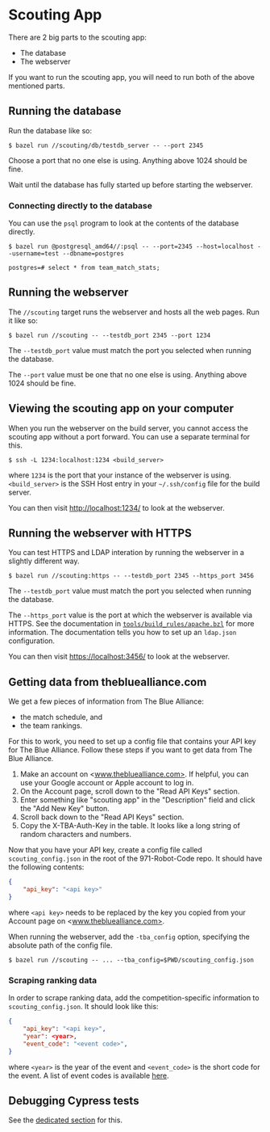 Scouting App
================================================================================
There are 2 big parts to the scouting app:
- The database
- The webserver

If you want to run the scouting app, you will need to run both of the above
mentioned parts.


Running the database
--------------------------------------------------------------------------------
Run the database like so:

    $ bazel run //scouting/db/testdb_server -- --port 2345

Choose a port that no one else is using. Anything above 1024 should be fine.

Wait until the database has fully started up before starting the webserver.

### Connecting directly to the database
You can use the `psql` program to look at the contents of the database
directly.
```console
$ bazel run @postgresql_amd64//:psql -- --port=2345 --host=localhost --username=test --dbname=postgres

postgres=# select * from team_match_stats;
```


Running the webserver
--------------------------------------------------------------------------------
The `//scouting` target runs the webserver and hosts all the web pages. Run it
like so:

    $ bazel run //scouting -- --testdb_port 2345 --port 1234

The `--testdb_port` value must match the port you selected when running the
database.

The `--port` value must be one that no one else is using. Anything above 1024
should be fine.


Viewing the scouting app on your computer
--------------------------------------------------------------------------------
When you run the webserver on the build server, you cannot access the
scouting app without a port forward. You can use a separate terminal for this.

    $ ssh -L 1234:localhost:1234 <build_server>

where `1234` is the port that your instance of the webserver is using.
`<build_server>` is the SSH Host entry in your `~/.ssh/config` file for the
build server.

You can then visit <http://localhost:1234/> to look at the webserver.


Running the webserver with HTTPS
--------------------------------------------------------------------------------
You can test HTTPS and LDAP interation by running the webserver in a slightly
different way.

    $ bazel run //scouting:https -- --testdb_port 2345 --https_port 3456

The `--testdb_port` value must match the port you selected when running the
database.

The `--https_port` value is the port at which the webserver is available via
HTTPS. See the documentation in
[`tools/build_rules/apache.bzl`](tools/build_rules/apache.bzl) for more
information. The documentation tells you how to set up an `ldap.json`
configuration.

You can then visit <https://localhost:3456/> to look at the webserver.

Getting data from thebluealliance.com
--------------------------------------------------------------------------------
We get a few pieces of information from The Blue Alliance:
* the match schedule, and
* the team rankings.

For this to work, you need to set up a config file that contains your API key
for The Blue Alliance. Follow these steps if you want to get data from The Blue
Alliance.

1. Make an account on <www.thebluealliance.com>. If helpful, you can use your
   Google account or Apple account to log in.
2. On the Account page, scroll down to the "Read API Keys" section.
3. Enter something like "scouting app" in the "Description" field and click the
   "Add New Key" button.
4. Scroll back down to the "Read API Keys" section.
5. Copy the X-TBA-Auth-Key in the table. It looks like a long string of random
   characters and numbers.

Now that you have your API key, create a config file called
`scouting_config.json` in the root of the 971-Robot-Code repo. It should have
the following contents:
```json
{
    "api_key": "<api key>"
}
```
where `<api key>` needs to be replaced by the key you copied from your Account
page on <www.thebluealliance.com>.

When running the webserver, add the `-tba_config` option, specifying the
absolute path of the config file.

```console
$ bazel run //scouting -- ... --tba_config=$PWD/scouting_config.json
```

### Scraping ranking data
In order to scrape ranking data, add the competition-specific information to
`scouting_config.json`. It should look like this:
```json
{
    "api_key": "<api key>",
    "year": <year>,
    "event_code": "<event code>",
}
```
where `<year>` is the year of the event and `<event_code>` is the short code
for the event. A list of event codes is available
[here](http://frclinks.com/#eventcodes).


Debugging Cypress tests
--------------------------------------------------------------------------------
See the [dedicated section](../tools/js#debugging-cypress-tests) for this.
